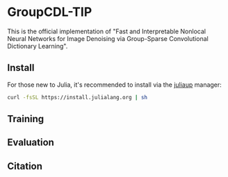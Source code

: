 # GroupCDL-TIP
This is the official implementation of "Fast and Interpretable Nonlocal Neural
Networks for Image Denoising via Group-Sparse Convolutional Dictionary
Learning".

## Install
For those new to Julia, it's recommended to install via the [juliaup](https://github.com/JuliaLang/juliaup) manager:
```bash
curl -fsSL https://install.julialang.org | sh
```

## Training

## Evaluation

## Citation

